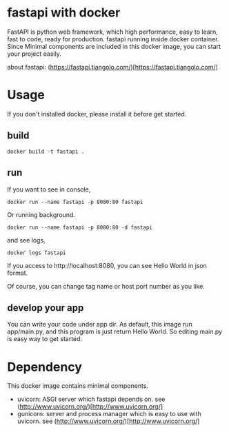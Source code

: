 # fastapi with docker
FastAPI is python web framework, which high performance, easy to learn, fast to code, ready for production.
fastapi running inside docker container.
Since Minimal components are included in this docker image, you can start your project easily.

about fastapi: (https://fastapi.tiangolo.com/)[https://fastapi.tiangolo.com/]

# Usage
If you don't installed docker, please install it before get started.

## build
```
docker build -t fastapi .
```
## run
If you want to see in console,
```
docker run --name fastapi -p 8080:80 fastapi
```

Or running background.
```
docker run --name fastapi -p 8080:80 -d fastapi
```
and see logs,
```
docker logs fastapi
```

If you access to http://localhost:8080, you can see Hello World in json format.

Of course, you can change tag name or host port number as you like.

## develop your app
You can write your code under app dir.
As default, this image run app/main.py, and this program is just return Hello World.
So editing main.py is easy way to get started.

# Dependency
This docker image contains minimal components.
* uvicorn: ASGI server which fastapi depends on. see (http://www.uvicorn.org/)[http://www.uvicorn.org/]
* gunicorn: server and process manager which is easy to use with uvicorn. see (http://www.uvicorn.org/)[http://www.uvicorn.org/] 
